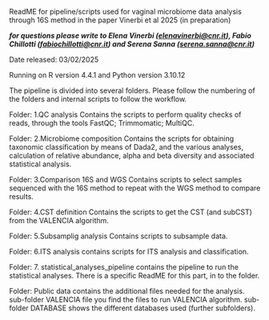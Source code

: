 ReadME for pipeline/scripts used for vaginal microbiome data analysis through 16S method in the paper Vinerbi et al 2025 (in preparation)

***for questions please write to Elena Vinerbi (elenavinerbi@cnr.it), Fabio Chillotti (fabiochillotti@cnr.it) and Serena Sanna (serena.sanna@cnr.it)***

Date released: 03/02/2025

Running on R version 4.4.1 and Python version 3.10.12

The pipeline is divided into several folders. Please follow the numbering of the folders and internal scripts to follow the workflow.

Folder: 1.QC analysis
Contains the scripts to perform quality checks of reads, through the tools FastQC; Trimmomatic; MultiQC.

Folder: 2.Microbiome composition
Contains the scripts for obtaining taxonomic classification by means of Dada2, and the various analyses, calculation of relative abundance, alpha and beta diversity and associated statistical analysis.

Folder: 3.Comparison 16S and WGS
Contains scripts to select samples sequenced with the 16S method to repeat with the WGS method to compare results.

Folder: 4.CST definition
Contains the scripts to get the CST (and subCST) from the VALENCIA algorithm.

Folder: 5.Subsamplig analysis
Contains scripts to subsample data.

Folder: 6.ITS analysis
contains scripts for ITS analysis and classification.

Folder: 7. statistical_analyses_pipeline
contains the pipeline to run the statistical analyses. There is a specific ReadME for this part, in to the folder.

Folder: Public data
contains the additional files needed for the analysis. sub-folder VALENCIA file you find the files to run VALENCIA algorithm. sub-folder DATABASE shows the different databases used (further subfolders).
